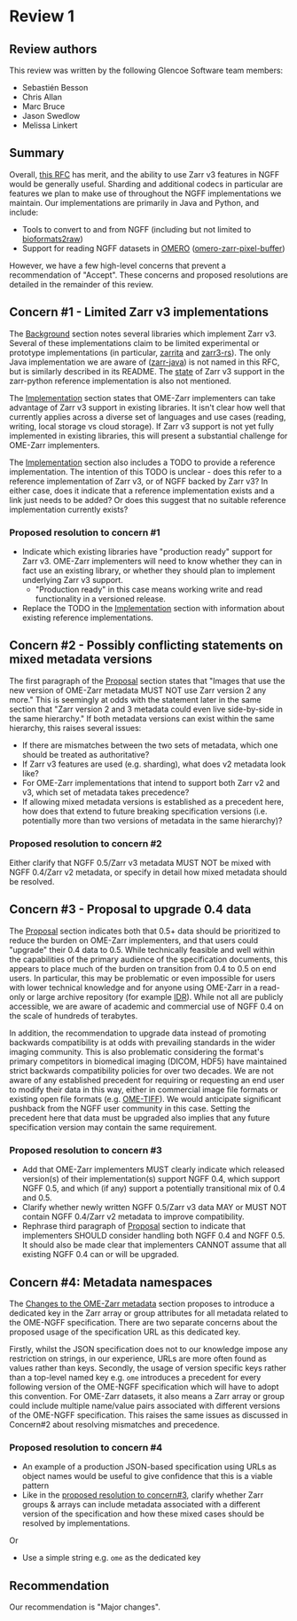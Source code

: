 # Review 1

## Review authors
This review was written by the following Glencoe Software team members:

- Sebastién Besson
- Chris Allan
- Marc Bruce
- Jason Swedlow
- Melissa Linkert

## Summary

Overall, [this RFC](https://ngff.openmicroscopy.org/rfc/2/index.html) has merit, and the ability to use Zarr v3 features in NGFF would be generally useful. Sharding and additional codecs in particular are features we plan to make use of throughout the NGFF implementations we maintain. Our implementations are primarily in Java and Python, and include:

* Tools to convert to and from NGFF (including but not limited to [bioformats2raw](https://github.com/glencoesoftware/bioformats2raw))
* Support for reading NGFF datasets in [OMERO](https://www.openmicroscopy.org/omero/) ([omero-zarr-pixel-buffer](https://github.com/glencoesoftware/omero-zarr-pixel-buffer))

However, we have a few high-level concerns that prevent a recommendation of "Accept". These concerns and proposed resolutions are detailed in the remainder of this review.

## Concern #1 - Limited Zarr v3 implementations

The [Background](https://ngff.openmicroscopy.org/rfc/2/index.html#background) section notes several libraries which implement Zarr v3. Several of these implementations claim to be limited experimental or prototype implementations (in particular, [zarrita](https://github.com/scalableminds/zarrita) and [zarr3-rs](https://github.com/clbarnes/zarr3-rs)). The only Java implementation we are aware of ([zarr-java](https://github.com/zarr-developers/zarr-java)) is not named in this RFC, but is similarly described in its README. The [state](https://zarr.readthedocs.io/en/stable/api/v3.html) of Zarr v3 support in the zarr-python reference implementation is also not mentioned.

The [Implementation](https://ngff.openmicroscopy.org/rfc/2/index.html#implementation) section states that OME-Zarr implementers can take advantage of Zarr v3 support in existing libraries. It isn't clear how well that currently applies across a diverse set of languages and use cases (reading, writing, local storage vs cloud storage). If Zarr v3 support is not yet fully implemented in existing libraries, this will present a substantial challenge for OME-Zarr implementers.

The [Implementation](https://ngff.openmicroscopy.org/rfc/2/index.html#implementation) section also includes a TODO to provide a reference implementation. The intention of this TODO is unclear - does this refer to a reference implementation of Zarr v3, or of NGFF backed by Zarr v3? In either case, does it indicate that a reference implementation exists and a link just needs to be added? Or does this suggest that no suitable reference implementation currently exists?

### Proposed resolution to concern #1

* Indicate which existing libraries have "production ready" support for Zarr v3. OME-Zarr implementers will need to know whether they can in fact use an existing library, or whether they should plan to implement underlying Zarr v3 support.
    - "Production ready" in this case means working write and read functionality in a versioned release.
* Replace the TODO in the [Implementation](https://ngff.openmicroscopy.org/rfc/2/index.html#implementation) section with information about existing reference implementations.

## Concern #2 - Possibly conflicting statements on mixed metadata versions

The first paragraph of the [Proposal](https://ngff.openmicroscopy.org/rfc/2/index.html#proposal) section states that "Images that use the new version of OME-Zarr metadata MUST NOT use Zarr version 2 any more." This is seemingly at odds with the statement later in the same section that "Zarr version 2 and 3 metadata could even live side-by-side in the same hierarchy." If both metadata versions can exist within the same hierarchy, this raises several issues:

* If there are mismatches between the two sets of metadata, which one should be treated as authoritative?
* If Zarr v3 features are used (e.g. sharding), what does v2 metadata look like?
* For OME-Zarr implementations that intend to support both Zarr v2 and v3, which set of metadata takes precedence?
* If allowing mixed metadata versions is established as a precedent here, how does that extend to future breaking specification versions (i.e. potentially more than two versions of metadata in the same hierarchy)?

### Proposed resolution to concern #2

Either clarify that NGFF 0.5/Zarr v3 metadata MUST NOT be mixed with NGFF 0.4/Zarr v2 metadata, or specify in detail how mixed metadata should be resolved.

## Concern #3 - Proposal to upgrade 0.4 data

The [Proposal](https://ngff.openmicroscopy.org/rfc/2/index.html#proposal) section indicates both that 0.5+ data should be prioritized to reduce the burden on OME-Zarr implementers, and that users could "upgrade" their 0.4 data to 0.5. While technically feasible and well within the capabilities of the primary audience of the specification documents, this appears to place much of the burden on transition from 0.4 to 0.5 on end users. In particular, this may be problematic or even impossible for users with lower technical knowledge and for anyone using OME-Zarr in a read-only or large archive repository (for example [IDR](https://idr.openmicroscopy.org/)). While not all are publicly accessible, we are aware of academic and commercial use of NGFF 0.4 on the scale of hundreds of terabytes.

In addition, the recommendation to upgrade data instead of promoting backwards compatibility is at odds with prevailing standards in the wider imaging community. This is also problematic considering the format's primary competitors in biomedical imaging (DICOM, HDF5) have maintained strict backwards compatibility policies for over two decades. We are not aware of any established precedent for requiring or requesting an end user to modify their data in this way, either in commercial image file formats or existing open file formats (e.g. [OME-TIFF](https://ome-model.readthedocs.io/en/stable/ome-tiff/)). We would anticipate significant pushback from the NGFF user community in this case. Setting the precedent here that data must be upgraded also implies that any future specification version may contain the same requirement.

### Proposed resolution to concern #3

* Add that OME-Zarr implementers MUST clearly indicate which released version(s) of their implementation(s) support NGFF 0.4, which support NGFF 0.5, and which (if any) support a potentially transitional mix of 0.4 and 0.5.
* Clarify whether newly written NGFF 0.5/Zarr v3 data MAY or MUST NOT contain NGFF 0.4/Zarr v2 metadata to improve compatibility.
* Rephrase third paragraph of [Proposal](https://ngff.openmicroscopy.org/rfc/2/index.html#proposal) section to indicate that implementers SHOULD consider handling both NGFF 0.4 and NGFF 0.5. It should also be made clear that implementers CANNOT assume that all existing NGFF 0.4 can or will be upgraded.

## Concern #4: Metadata namespaces

The [Changes to the OME-Zarr metadata](https://ngff.openmicroscopy.org/rfc/2/index.html#changes-to-the-ome-zarr-metadata) section proposes to introduce a dedicated key in the Zarr array or group attributes for all metadata related to the OME-NGFF specification. There are two separate concerns about the proposed usage of the specification URL as this dedicated key.

Firstly, whilst the JSON specification does not to our knowledge impose any restriction on strings, in our experience, URLs are more often found as values rather than keys. Secondly, the usage of version specific keys rather than a top-level named key e.g. `ome` introduces a precedent for every following version of the OME-NGFF specification which will have to adopt this convention. For OME-Zarr datasets, it also means a Zarr array or group could include multiple name/value pairs associated with different versions of the OME-NGFF specification. This raises the same issues as discussed in Concern#2 about resolving mismatches and precedence.

### Proposed resolution to concern #4

* An example of a production JSON-based specification using URLs as object names would be useful to give confidence that this is a viable pattern
* Like in the [proposed resolution to concern#3](#proposed-resolution-to-concern-3), clarify whether Zarr groups & arrays can include metadata associated with a different version of the specification and how these mixed cases should be resolved by implementations.

Or

* Use a simple string e.g. `ome` as the dedicated key

## Recommendation

Our recommendation is "Major changes".
